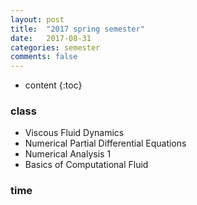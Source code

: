 ```yaml
---
layout: post
title:  "2017 spring semester"
date:   2017-08-31
categories: semester
comments: false
---
```


* content
{:toc}

### class
* Viscous Fluid Dynamics
* Numerical Partial Differential Equations
* Numerical Analysis 1
* Basics of Computational Fluid

### time
